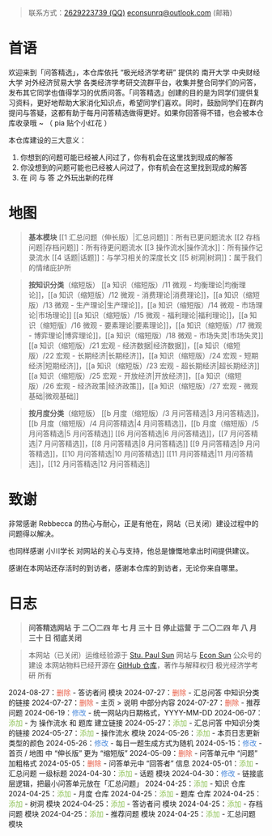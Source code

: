 > 联系方式：<a href="https://qm.qq.com/q/iA1sKuakak">2629223739 (QQ)</a> <a href="mailto:econsunrq@outlook.com">econsunrq@outlook.com (邮箱)</a>

# 首语

欢迎来到「问答精选」，本仓库依托 “极光经济学考研” 提供的 南开大学 中央财经大学 对外经济贸易大学 各类经济学考研交流群平台，收集并整合同学们的问答，发布其它同学也值得学习的优质问答。「问答精选」创建的目的是为同学们提供复习资料，更好地帮助大家消化知识点，希望同学们喜欢。同时，鼓励同学们在群内提问与答疑，这都有助于每月问答精选做得更好。如果你回答得不错，也会被本仓库收录哦 ~
（ pia 贴个小红花 ）

本仓库建设的三大意义：

1. 你想到的问题可能已经被人问过了，你有机会在这里找到现成的解答
2. 你没想到的问题可能也已经被人问过了，你有机会在这里找到现成的解答
3. 在 问 与 答 之外玩出新的花样

# 地图

> **基本模块**
> [[1 汇总问题（伸长版）|汇总问题]]：所有已更问题流水
> [[2 存档问题|存档问题]]：所有待更问题流水
> [[3 操作流水|操作流水]]：所有操作记录流水
> [[4 话题|话题]]：与学习相关的深度长文
> [[5 树洞|树洞]]：属于我们的情绪庇护所

> **按知识分类**（缩短版）
> [[a 知识（缩短版）/11 微观 - 均衡理论|均衡理论]]，[[a 知识（缩短版）/12 微观 - 消费理论|消费理论]]，[[a 知识（缩短版）/13 微观 - 生产理论|生产理论]]，[[a 知识（缩短版）/14 微观 - 市场理论|市场理论]]
> [[a 知识（缩短版）/15 微观 - 福利理论|福利理论]]，[[a 知识（缩短版）/16 微观 - 要素理论|要素理论]]，[[a 知识（缩短版）/17 微观 - 博弈理论|博弈理论]]，[[a 知识（缩短版）/18 微观 - 市场失灵|市场失灵]]
> [[a 知识（缩短版）/21 宏观 - 经济数据|经济数据]]，[[a 知识（缩短版）/22 宏观 - 长期经济|长期经济]]，[[a 知识（缩短版）/24 宏观 - 短期经济|短期经济]]，[[a 知识（缩短版）/23 宏观 - 超长期经济|超长期经济]]
> [[a 知识（缩短版）/25 宏观 - 开放经济|开放经济]]，[[a 知识（缩短版）/26 宏观 - 经济政策|经济政策]]，[[a 知识（缩短版）/27 宏观 - 微观基础|微观基础]]

> **按月度分类**（缩短版）
> [[b 月度（缩短版）/3 月问答精选|3 月问答精选]]，[[b 月度（缩短版）/4 月问答精选|4 月问答精选]]，[[b 月度（缩短版）/5 月问答精选|5 月问答精选]]
> [[6 月问答精选|6 月问答精选]]，[[7 月问答精选|7 月问答精选]]，[[8 月问答精选|8 月问答精选]]
> [[9 月问答精选|9 月问答精选]]，[[10 月问答精选|10 月问答精选]]
> [[11 月问答精选|11 月问答精选]]，[[12 月问答精选|12 月问答精选]]

# 致谢

非常感谢 Rebbecca 的热心与耐心，正是有他在，网站（已关闭）建设过程中的问题得以解决。

也同样感谢 小川学长 对网站的关心与支持，他总是慷慨地拿出时间提供建议。

感谢在本网站还存活时的到访者，感谢本仓库的到访者，无论你来自哪里。

# 日志

> **问答精选网站**
> **于 二〇二四 年 七 月 三十 日 停止运营**
> **于 二〇二四 年 八 月 三十 日 彻底关闭**

> 本网站（已关闭）运维经验源于 <a href="https://publish.obsidian.md/econsun/Welcome+to+My+Webpage">Stu. Paul Sun</a> 网站与 <a href="https://mp.weixin.qq.com/mp/profile_ext?action=home&__biz=MzkxOTY0MzM2MA==#wechat_redirect">Econ Sun</a> 公众号的建设
> 本网站物料已经开源在 [GitHub 仓库](https://github.com/econsun/FAQ_ECON)，著作与解释权归 极光经济学考研 所有

2024-08-27：<font color = #E9573F>删除</font> - 答访者问 模块
2024-07-27：<font color = #E9573F>删除</font> - 汇总问答 中知识分类的链接
2024-07-27：<font color = #E9573F>删除</font> - 主页 > 说明 中部分内容
2024-07-27：<font color = #E9573F>删除</font> - 推荐问题
2024-06-19：<font color = #4A89DC>修改</font> - 统一网站内日期格式，YYYY-MM-DD
2024-06-07：<font color = #8CC152>添加</font> - 为 操作流水 和 题库 建立链接
2024-05-27：<font color = #8CC152>添加</font> - 汇总问答 中知识分类的链接
2024-05-27：<font color = #8CC152>添加</font> - 操作流水 模块
2024-05-26：<font color = #8CC152>添加</font> - 本页日志更新类型的颜色
2024-05-26：<font color = #4A89DC>修改</font> - 每日一题生成方式为随机
2024-05-15：<font color = #4A89DC>修改</font> - 首页 / 地图 中 “伸长版” 更为 “缩短版”
2024-05-09：<font color = #E9573F>删除</font> - 问答单元中 “问题” 加粗格式
2024-05-05：<font color = #E9573F>删除</font> - 问答单元中 “回答者” 信息
2024-05-01：<font color = #8CC152>添加</font> - 汇总问题 一级标题
2024-04-30：<font color = #8CC152>添加</font> - 话题 模块
2024-04-30：<font color = #4A89DC>修改</font> - 链接底层逻辑，把最小问答单元放在「汇总问题」
2024-04-25：<font color = #8CC152>添加</font> - 知识 仓库
2024-04-25：<font color = #8CC152>添加</font> - 月度 仓库
2024-04-25：<font color = #8CC152>添加</font> - 题库 仓库
2024-04-25：<font color = #8CC152>添加</font> - 树洞 模块
2024-04-25：<font color = #8CC152>添加</font> - 答访者问 模块
2024-04-25：<font color = #8CC152>添加</font> - 存档问题 模块
2024-04-25：<font color = #8CC152>添加</font> - 推荐问题 模块
2024-04-25：<font color = #8CC152>添加</font> - 汇总问题 模块